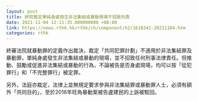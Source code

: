 ```yaml
---
layout: post
title: 終院裁定單純身處發生非法集結或暴動現場不招致刑責
date: 2021-11-04 12:11:35.000000000 +08:00
link: https://news.rthk.hk/rthk/ch/component/k2/1618341-20211104.htm
categories: rthk
---
```


終審法院就暴動罪的定義作出裁決，裁定「共同犯罪計劃」不適用於非法集結罪及暴動罪，單純身處發生非法集結或暴動的現場，並不招致任何刑事法律責任。但推動、鼓勵或促進非法集結或暴動的行為，不論被告是否身處現場，均可以按「從犯罪行」和「不完整罪行」被定罪。

另外，法庭亦裁定，法律上並無規定要求參與非法集結罪或暴動罪人士，必須有額外「共同目的」，至於2016年旺角暴動案被告盧建民的上訴被駁回。
